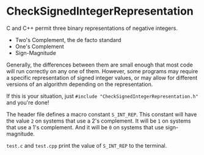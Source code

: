 # CheckSignedIntegerRepresentation

C and C++ permit three binary representations
of negative integers.
- Two's Complement, the de facto standard
- One's Complement
- Sign-Magnitude

Generally, the differences between them are small enough that most code will run correctly on any one of them. However, some programs may require a specific representation of signed integer values, or may allow for different versions of an algorithm depending on the representation.

If this is your situation, just `#include "CheckSignedIntegerRepresentation.h"`
and you're done!

The header file defines a macro constant `S_INT_REP`.
This constant will have the value `2` on systems that
use a 2's complement.
It will be `1` on systems that use a 1's complement.
And it will be `0` on systems that use sign-magnitude.

`test.c` and `test.cpp` print the value of `S_INT_REP`
to the terminal.